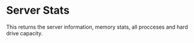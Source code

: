 # Server Stats

This returns the server information, memory stats, all procceses and hard drive capacity.
